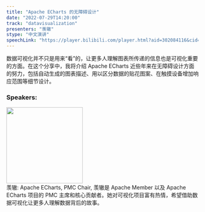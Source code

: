 ```yaml
---
title: "Apache ECharts 的无障碍设计"
date: "2022-07-29T14:20:00"
track: "datavisualization"
presenters: "羡辙"
stype: "中文演讲"
speechLink: "https://player.bilibili.com/player.html?aid=302084116&cid=805952554&page=1"
---
```

数据可视化并不只是用来“看”的，让更多人理解图表所传递的信息也是可视化重要的方面。在这个分享中，我将介绍 Apache ECharts 近些年来在无障碍设计方面的努力，包括自动生成的图表描述、用以区分数据的贴花图案、在触摸设备增加响应范围等细节设计。
 ### Speakers:
 <img src="images/speaker/1174.png" width="200" /><br>羡辙: Apache ECharts, PMC Chair, 羡辙是 Apache Member 以及 Apache ECharts 项目的 PMC 主席和核心贡献者。她对可视化项目富有热情，希望借助数据可视化让更多人理解数据背后的故事。
